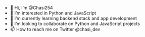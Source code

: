 - 👋 Hi, I’m @Chasi254
- 👀 I’m interested in Python and JavaScript 
- 🌱 I’m currently learning backend stack and app development 
- 💞️ I’m looking to collaborate on Python and JavaScript projects
- 📫 How to reach me on Twitter @chasi_dev

<!---
Chasi254/Chasi254 is a ✨ special ✨ repository because its `README.md` (this file) appears on your GitHub profile.
You can click the Preview link to take a look at your changes.
--->
